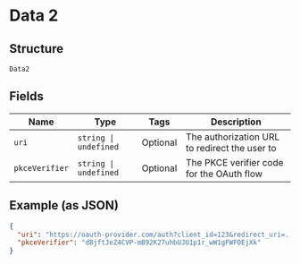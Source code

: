 
# Data 2

## Structure

`Data2`

## Fields

| Name | Type | Tags | Description |
|  --- | --- | --- | --- |
| `uri` | `string \| undefined` | Optional | The authorization URL to redirect the user to |
| `pkceVerifier` | `string \| undefined` | Optional | The PKCE verifier code for the OAuth flow |

## Example (as JSON)

```json
{
  "uri": "https://oauth-provider.com/auth?client_id=123&redirect_uri=...",
  "pkceVerifier": "dBjftJeZ4CVP-mB92K27uhbUJU1p1r_wW1gFWFOEjXk"
}
```

